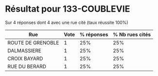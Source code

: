 # Résultat pour 133-COUBLEVIE

Sur 4 réponses dont 4 avec une rue cité (taux réussite 100%)

| Rue | Vote | % réponses | % Nb rues cités|
|-----|------|------------|----------------|
| ROUTE DE GRENOBLE | 1 | 25% | 25%|
| DALMASSIERE | 1 | 25% | 25%|
| CROIX BAYARD | 1 | 25% | 25%|
| RUE DU BERARD | 1 | 25% | 25%|
